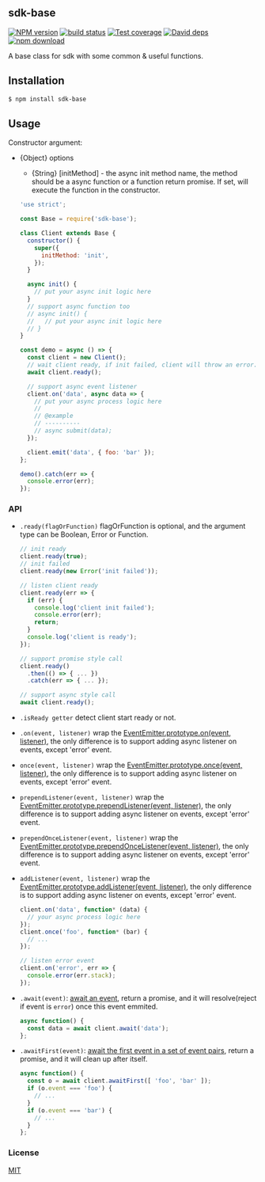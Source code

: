 sdk-base
---------------

[![NPM version][npm-image]][npm-url]
[![build status][travis-image]][travis-url]
[![Test coverage][coveralls-image]][coveralls-url]
[![David deps][david-image]][david-url]
[![npm download][download-image]][download-url]

[npm-image]: https://img.shields.io/npm/v/sdk-base.svg?style=flat-square
[npm-url]: https://npmjs.org/package/sdk-base
[travis-image]: https://img.shields.io/travis/node-modules/sdk-base.svg?style=flat-square
[travis-url]: https://travis-ci.org/node-modules/sdk-base
[coveralls-image]: https://img.shields.io/coveralls/node-modules/sdk-base.svg?style=flat-square
[coveralls-url]: https://coveralls.io/r/node-modules/sdk-base?branch=master
[david-image]: https://img.shields.io/david/node-modules/sdk-base.svg?style=flat-square
[david-url]: https://david-dm.org/node-modules/sdk-base
[download-image]: https://img.shields.io/npm/dm/sdk-base.svg?style=flat-square
[download-url]: https://npmjs.org/package/sdk-base


A base class for sdk with some common & useful functions.

## Installation

```bash
$ npm install sdk-base
```

## Usage

Constructor argument:
- {Object} options
  - {String} [initMethod] - the async init method name, the method should be a async function or a function return promise. If set, will execute the function in the constructor.

  ```js
  'use strict';

  const Base = require('sdk-base');

  class Client extends Base {
    constructor() {
      super({
        initMethod: 'init',
      });
    }

    async init() {
      // put your async init logic here
    }
    // support async function too
    // async init() {
    //   // put your async init logic here
    // }
  }

  const demo = async () => {
    const client = new Client();
    // wait client ready, if init failed, client will throw an error.
    await client.ready();

    // support async event listener
    client.on('data', async data => {
      // put your async process logic here
      //
      // @example
      // ----------
      // async submit(data);
    });

    client.emit('data', { foo: 'bar' });
  };

  demo().catch(err => {
    console.error(err);
  });

  ```

### API

- `.ready(flagOrFunction)` flagOrFunction is optional, and the argument type can be Boolean, Error or Function.

  ```js
  // init ready
  client.ready(true);
  // init failed
  client.ready(new Error('init failed'));

  // listen client ready
  client.ready(err => {
    if (err) {
      console.log('client init failed');
      console.error(err);
      return;
    }
    console.log('client is ready');
  });

  // support promise style call
  client.ready()
    .then(() => { ... })
    .catch(err => { ... });

  // support async style call
  await client.ready();
  ```

- `.isReady getter` detect client start ready or not.
- `.on(event, listener)` wrap the [EventEmitter.prototype.on(event, listener)](https://nodejs.org/api/events.html#events_emitter_on_eventname_listener), the only difference is to support adding async listener on events, except 'error' event.
- `once(event, listener)` wrap the [EventEmitter.prototype.once(event, listener)](https://nodejs.org/api/events.html#events_emitter_once_eventname_listener), the only difference is to support adding async listener on events, except 'error' event.
- `prependListener(event, listener)` wrap the [EventEmitter.prototype.prependListener(event, listener)](https://nodejs.org/api/events.html#events_emitter_prependlistener_eventname_listener), the only difference is to support adding async listener on events, except 'error' event.
- `prependOnceListener(event, listener)` wrap the [EventEmitter.prototype.prependOnceListener(event, listener)](https://nodejs.org/api/events.html#events_emitter_prependoncelistener_eventname_listener), the only difference is to support adding async listener on events, except 'error' event.
- `addListener(event, listener)` wrap the [EventEmitter.prototype.addListener(event, listener)](https://nodejs.org/api/events.html#events_emitter_addlistener_eventname_listener), the only difference is to support adding async listener on events, except 'error' event.

  ```js
  client.on('data', function* (data) {
    // your async process logic here
  });
  client.once('foo', function* (bar) {
    // ...
  });

  // listen error event
  client.on('error', err => {
    console.error(err.stack);
  });
  ```

- `.await(event)`: [await an event](https://github.com/cojs/await-event), return a promise, and it will resolve(reject if event is `error`) once this event emmited.

  ```js
  async function() {
    const data = await client.await('data');
  };
  ```

- `.awaitFirst(event)`: [await the first event in a set of event pairs](https://github.com/node-modules/await-first), return a promise, and it will clean up after itself.

  ```js
  async function() {
    const o = await client.awaitFirst([ 'foo', 'bar' ]);
    if (o.event === 'foo') {
      // ...
    }
    if (o.event === 'bar') {
      // ...
    }
  };
  ```

### License

[MIT](LICENSE)
